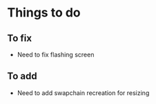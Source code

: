 # Things to do

## To fix

- Need to fix flashing screen

## To add

- Need to add swapchain recreation for resizing